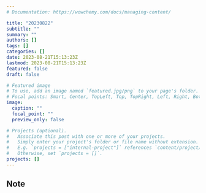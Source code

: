 ```yaml
---
# Documentation: https://wowchemy.com/docs/managing-content/

title: "20230822"
subtitle: ""
summary: ""
authors: []
tags: []
categories: []
date: 2023-08-21T15:13:23Z
lastmod: 2023-08-21T15:13:23Z
featured: false
draft: false

# Featured image
# To use, add an image named `featured.jpg/png` to your page's folder.
# Focal points: Smart, Center, TopLeft, Top, TopRight, Left, Right, BottomLeft, Bottom, BottomRight.
image:
  caption: ""
  focal_point: ""
  preview_only: false

# Projects (optional).
#   Associate this post with one or more of your projects.
#   Simply enter your project's folder or file name without extension.
#   E.g. `projects = ["internal-project"]` references `content/project/deep-learning/index.md`.
#   Otherwise, set `projects = []`.
projects: []
---
```


## Note

